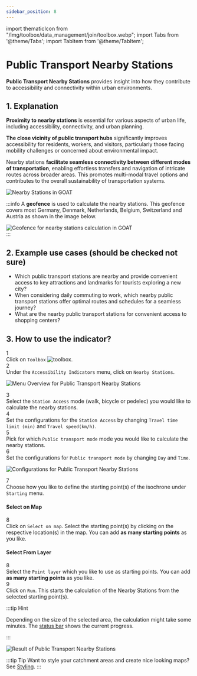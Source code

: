 ```yaml
---
sidebar_position: 8
---
```

import thematicIcon from "/img/toolbox/data_management/join/toolbox.webp";
import Tabs from '@theme/Tabs';
import TabItem from '@theme/TabItem';

# Public Transport Nearby Stations

**Public Transport Nearby Stations** provides insight into how they contribute to accessibility and connectivity within urban environments.

## 1. Explanation

**Proximity to nearby stations** is essential for various aspects of urban life, including accessibility, connectivity, and urban planning.

**The close vicinity of public transport hubs** significantly improves accessibility for residents, workers, and visitors, particularly those facing mobility challenges or concerned about environmental impact.

Nearby stations **facilitate seamless connectivity between different modes of transportation**, enabling effortless transfers and navigation of intricate routes across broader areas. This promotes multi-modal travel options and contributes to the overall sustainability of transportation systems.

![Nearby Stations in GOAT](/img/toolbox/accessibility_indicators/nearby_stations/nearby_stations_example.png "[Nearby Stations in GOAT")

:::info 
A **geofence** is used to calculate the nearby stations. This geofence covers most Germany, Denmark, Netherlands, Belgium, Switzerland and Austria as shown in the image below.

<div style={{ display: 'flex', flexDirection: 'column', alignItems: 'center' }}>
  <img src={require('/img/toolbox/accessibility_indicators/nearby_stations/geofence.png').default} alt="Geofence for nearby stations calculation in GOAT" style={{ maxHeight: "400px", maxWidth: "400px", alignItems:'center'}}/>
</div> 
:::

## 2. Example use cases (should be checked not sure)

- Which public transport stations are nearby and provide convenient access to key attractions and landmarks for tourists exploring a new city?
- When considering daily commuting to work, which nearby public transport stations offer optimal routes and schedules for a seamless journey?
- What are the nearby public transport stations for convenient access to shopping centers?



## 3. How to use the indicator?

<div class="step">
  <div class="step-number">1</div>
  <div class="content">Click on <code>Toolbox</code> <img src={thematicIcon} alt="toolbox" style={{width: "25px"}}/>. </div>
</div>

<div class="step">
  <div class="step-number">2</div>
  <div class="content">Under the <code>Accessibility Indicators</code> menu, click on <code>Nearby Stations</code>.</div>
</div>

![Menu Overview for Public Transport Nearby Stations](/img/toolbox/accessibility_indicators/nearby_stations/nearby_stations_overview.png "[Menu Overview for Public Transport Nearby Stations")

<div class="step">
  <div class="step-number">3</div>
  <div class="content">Select the <code>Station Access</code> mode (walk, bicycle or pedelec) you would like to calculate the nearby stations.</div>
</div>

<div class="step">
  <div class="step-number">4</div>
  <div class="content">Set the configurations for the <code>Station Access</code> by changing <code>Travel time limit (min)</code> and <code>Travel speed(km/h)</code>.</div>
</div>

<div class="step">
  <div class="step-number">5</div>
  <div class="content">Pick for which <code>Public transport mode</code> mode you would like to calculate the nearby stations.</div>
</div>

<div class="step">
  <div class="step-number">6</div>
  <div class="content">Set the configurations for <code>Public transport mode</code> by changing <code>Day</code> and <code>Time</code>.</div>
</div>

![Configurations for Public Transport Nearby Stations](/img/toolbox/accessibility_indicators/nearby_stations/nearby_stations_config.png "[Configurations for Public Transport Nearby Stations")


<div class="step">
  <div class="step-number">7</div>
  <div class="content">Choose how you like to define the starting point(s) of the isochrone under <code>Starting</code> menu.</div>
</div>

<Tabs>
  <TabItem value="Select on Map" label="Select on Map" default className="tabItemBox">

 #### Select on Map

<div class="step">
  <div class="step-number">8</div>
  <div class="content">Click on <code>Select on map</code>. Select the starting point(s) by clicking on the respective location(s) in the map. You can add <b>as many starting points</b> as you like.</div>
</div>


  </TabItem>
  <TabItem value="Select From Layer" label="Select From Layer" className="tabItemBox">

 #### Select From Layer

 <div class="step">
  <div class="step-number">8</div>
  <div class="content">Select the <code>Point layer</code> which you like to use as starting points. You can add <b>as many starting points</b> as you like.</div>
</div>


  </TabItem>
</Tabs>

<div class="step">
  <div class="step-number">9</div>
  <div class="content">Click on <code>Run</code>. This starts the calculation of the Nearby Stations from the selected starting point(s).</div>
</div>

:::tip Hint

Depending on the size of the selected area, the calculation might take some minutes. The [status bar](../../workspace/home#status-bar) shows the current progress.

:::

![Result of Public Transport Nearby Stations](/img/toolbox/accessibility_indicators/nearby_stations/nearby_stations_result.png "[Result of Public Transport Nearby Stations")

:::tip Tip
Want to style your catchment areas and create nice looking maps? See [Styling](../../map/layer_style/styling).
:::